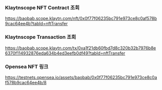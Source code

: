### Klaytnscope NFT Contract 조회
https://baobab.scope.klaytn.com/nft/0x0f77f06235bc791e973ce8c0af578b9cac64ee4b?tabId=nftTransfer

### Klaytnscope Transaction 조회
https://baobab.scope.klaytn.com/tx/0xa1f21db60fbd7d8c320b32b7976b8e6370f114932876eda634b4ed3eefb0df49?tabId=nftTransfer

### Opensea NFT 링크
https://testnets.opensea.io/assets/baobab/0x0f77f06235bc791e973ce8c0af578b9cac64ee4b/8